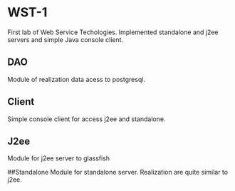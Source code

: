 # WST-1
First lab of Web Service Techologies. Implemented standalone and j2ee servers and simple Java console client.

## DAO
Module of realization data acess to postgresql.

## Client
Simple console client for access j2ee and standalone.

## J2ee
Module for j2ee server to glassfish

##Standalone
Module for standalone server. Realization are quite similar to j2ee.

